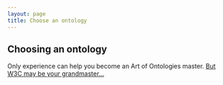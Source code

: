 ```yaml
---
layout: page
title: Choose an ontology
---
```


## Choosing an ontology

Only experience can help you become an Art of Ontologies master. [But W3C may be your grandmaster...](http://www.w3.org/TR/vcard-rdf/)

##
